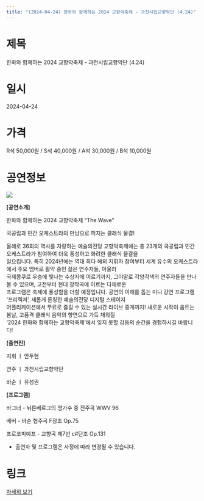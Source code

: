 ```yaml
---
title: "(2024-04-24) 한화와 함께하는 2024 교향악축제 - 과천시립교향악단 (4.24)"
---
```


# 제목
한화와 함께하는 2024 교향악축제 - 과천시립교향악단 (4.24)

# 일시
2024-04-24

# 가격
R석 50,000원 / S석 40,000원 / A석 30,000원 / B석 10,000원

# 공연정보
![](https://center.sac.or.kr/SAC/File/RentConfirm/editor/317e88e0-3726-4821-a053-877b10673bdc)    
    
**[공연소개]**  
  
한화와 함께하는 2024 교향악축제 “The Wave”  
  
국공립과 민간 오케스트라의 만남으로 퍼지는 클래식 물결!  
  
올해로 36회의 역사를 자랑하는 예술의전당 교향악축제에는 총 23개의 국공립과 민간 오케스트라가 참여하여 더욱 풍성하고 화려한 클래식 물결을  
일으킵니다. 특히 2024년에는 역대 최다 해외 지휘자 참여부터 세계 유수의 오케스트라에서 주요 멤버로 활약 중인 젊은 연주자들, 아울러  
국제콩쿠르 우승에 빛나는 수상자에 이르기까지, 그야말로 각양각색의 연주자들을 만나볼 수 있으며, 고전부터 현대 창작곡에 이르는 다채로운  
프로그램은 축제에 풍성함을 더할 예정입니다. 공연의 이해를 돕는 미니 강연 프로그램 ‘프리렉쳐’, 새롭게 론칭한 예술의전당 디지털 스테이지  
어플리케이션에서 무료로 즐길 수 있는 실시간 라이브 중계까지! 새로운 시작이 움트는 봄날, 고품격 클래식 음악의 향연으로 가득 채워질  
‘2024 한화와 함께하는 교향악축제’에서 잊지 못할 감동의 순간을 경험하시길 바랍니다!  
  
**[출연진]**  
  
지휘 ㅣ 안두현  
  
연주 ㅣ 과천시립교향악단  
  
바순 ㅣ 유성권  
  
**[프로그램]**  
  
바그너 - 뉘른베르그의 명가수 중 전주곡 WWV 96  
  
베버 - 바순 협주곡 F장조 Op.75  
  
프로코피예프 - 교향곡 제7번 c#단조 Op.131  
  
* 출연자 및 프로그램은 사정에 따라 변경될 수 있습니다.  
  


# 링크
[자세히 보기](https://www.sac.or.kr/site/main/show/show_view?SN=60223 "https://www.sac.or.kr/site/main/show/show_view?SN=60223")
